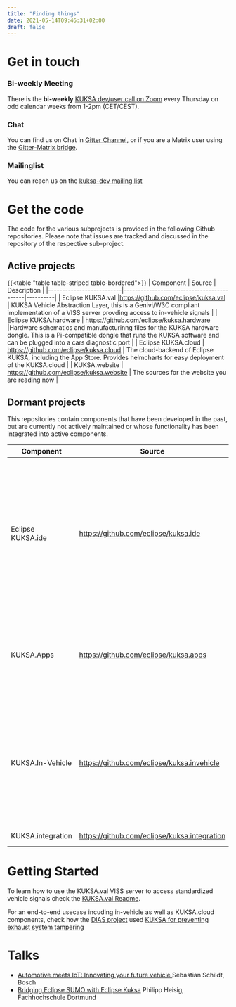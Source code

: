 ```yaml
---
title: "Finding things"
date: 2021-05-14T09:46:31+02:00
draft: false
---
```


# Get in touch

### Bi-weekly Meeting
There is the  **bi-weekly** [KUKSA dev/user call on Zoom](https://eclipse.zoom.us/j/87644929505?pwd=cTRpYklVaS9xYjlhMXRtbS9IN0FCQT09) every Thursday on odd calendar weeks from 1-2pm (CET/CEST). 


### Chat
You can find us on Chat in [Gitter Channel](https://gitter.im/kuksa-val/community), or if you are a Matrix user using the [Gitter-Matrix bridge](https://matrix.to/#/#kuksa-val_community:gitter.im).

### Mailinglist 
You can reach us on the [kuksa-dev mailing list](https://accounts.eclipse.org/mailing-list/kuksa-dev)


# Get the code

The code for the various subprojects is provided in the following Github repositories. Please note that
issues are tracked and discussed in the repository of the respective sub-project.

## Active projects 
{{<table "table table-striped table-bordered">}}
| Component                | Source                                    | Description |
|--------------------------|-------------------------------------------|----------|
| Eclipse KUKSA.val        |https://github.com/eclipse/kuksa.val       | KUKSA Vehicle Abstraction Layer, this is a Genivi/W3C compliant implementation of a VISS server provding access to in-vehicle signals  |
| Eclipse KUKSA.hardware   | https://github.com/eclipse/kuksa.hardware |Hardware schematics and manufacturinng files for the KUKSA hardware dongle. This is a Pi-compatible dongle that runs the KUKSA software and can be plugged into a cars diagnostic port  |
| Eclipse KUKSA.cloud      | https://github.com/eclipse/kuksa.cloud    | The cloud-backend of Eclipse KUKSA, including the App Store. Provides helmcharts for easy deployment of the KUKSA.cloud |
| KUKSA.website            | https://github.com/eclipse/kuksa.website  | The sources for the website you are reading now |


## Dormant projects
This repositories contain components that have been developed in the past, but are currently not actively maintained or whose functionality has been integrated into active components.


 

| Component                | Source                                     | Description |
|--------------------------|--------------------------------------------|----------|
| Eclipse KUKSA.ide        |  https://github.com/eclipse/kuksa.ide      |  Browser-based IDE used by developers to create applications for the Eclipse Kuksa in-vehicle. If you are searching for an integrated way to build applications based on vehicle data provided by KUKSA.val, you may want to check the [IoTEA project](https://github.com/GENIVI/iot-event-analytics) | 
| KUKSA.Apps               | https://github.com/eclipse/kuksa.apps      | Contains applications to showcase use-cases of Eclipse KUKSA. Demos regarding vehicle signal access have been moved over to [KUKSA.val](https://github.com/eclipse/kuksa.val) |
| KUKSA.In-Vehicle         | https://github.com/eclipse/kuksa.invehicle | The in-vehicle platform of Eclipse Kuksa. The KUKSA hardware has been moved to [KUKSA.hardware](https://github.com/eclipse/kuksa.hardware), the VISS dataserver for accessing in-vehicle data is further developed in [KUKSA.val](https://github.com/eclipse/kuksa.val ) | 
| KUKSA.integration        |  https://github.com/eclipse/kuksa.integration |Integration tests for Eclipse Kuksa |



# Getting Started
To learn how to use the KUKSA.val VISS server to access standardized vehicle signals check the [KUKSA.val Readme](https://github.com/eclipse/kuksa.val/blob/master/README.md).

For an end-to-end usecase incuding in-vehicle as well as KUKSA.cloud components, check how the [DIAS project](https://dias-project.com/) used [KUKSA for preventing exhaust system tampering](https://dias-kuksa-doc.readthedocs.io/en/latest/)

<!-- 
A brief documentation link collection can be found [here](https://github.com/eclipse/kuksa.integration#getting-started-with-eclipse-kuksa).

The *Eclipse PMI Community* website can be found [here](https://projects.eclipse.org/projects/iot.kuksa). You will find  information about Eclipse Kuksa's idea, who is involved, developer resources, releases, and contact information there.


# Documentation

* Eclipse Che Kuksa IDE: https://gitlab-pages.idial.institute/pedro.cuadrachamorro/kuksa-ide/
* Rover Docs: https://app4mc-rover.github.io/rover-docs/
* Rover API: https://app4mc-rover.github.io/rover-app/
* Rover Telemetry UI https://github.com/app4mc-rover/rover-telemetry-ui
* Eclipse Kuksa Wiki: https://wiki.eclipse.org/Kuksa
* Entry in Eclipse Foundation Project List: https://projects.eclipse.org/projects/iot.kuksa
 -->

<!-- 
# APPSTACLE Deliverables and more

Eclipse Kuksa was created as part of the APPSTACLE project. More information
regarding the project and the deliverables is available at
https://itea3.org/project/appstacle.html .
--> 

# Talks
* <a href="https://www.youtube.com/watch?v=tD8pt7WMbuQ&t=3s">Automotive meets IoT: Innovating your future vehicle </a> Sebastian Schildt, Bosch
* <a href="https://youtu.be/FuIaJ2tlnRE">Bridging Eclipse SUMO with Eclipse Kuksa</a> Philipp Heisig, Fachhochschule Dortmund
